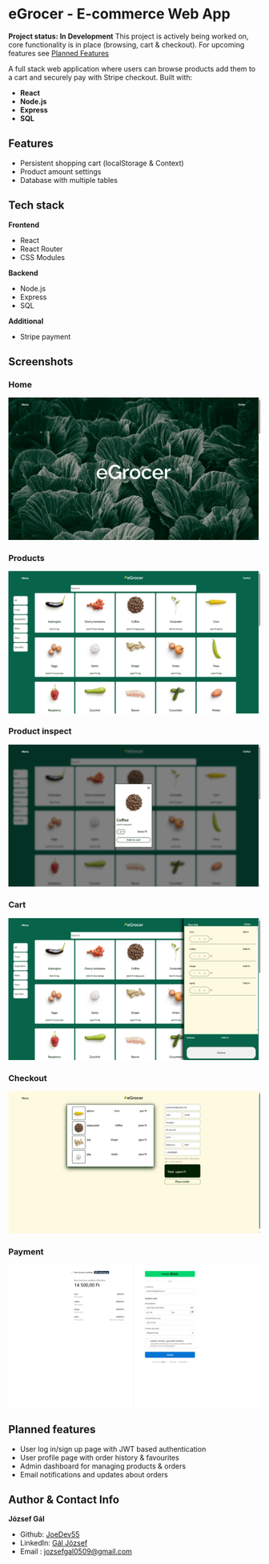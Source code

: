 # eGrocer - E-commerce Web App

**Project status: In Development**
This project is actively being worked on, core functionality is in place (browsing, cart & checkout). For upcoming features see [Planned Features](#planned-features)

A full stack web application where users can browse products add them to a cart and securely pay with Stripe checkout.
Built with:
- **React**
- **Node.js**
- **Express**
- **SQL**

## Features
- Persistent shopping cart (localStorage & Context)
- Product amount settings 
- Database with multiple tables

## Tech stack

**Frontend**
- React 
- React Router
- CSS Modules

**Backend**
- Node.js
- Express 
- SQL

**Additional**
- Stripe payment

## Screenshots

### Home
![Home](/screenshots/homepage.PNG)
### Products
![Products](/screenshots/products_page.PNG)
### Product inspect
![Products inspect](/screenshots/product_view.PNG)
### Cart
![Cart](/screenshots/cart_open.PNG)
### Checkout
![Checkout](/screenshots/checkout_page.PNG)
### Payment
![Payment](/screenshots/stripe_payment.PNG)


## Planned features
- User log in/sign up page with JWT based authentication
- User profile page with order history & favourites
- Admin dashboard for managing products & orders
- Email notifications and updates about orders

## Author & Contact Info
**József Gál**
- Github: [JoeDev55](https://github.com/JoeDev55)
- LinkedIn: [Gál József](www.linkedin.com/in/józsef-gál-a61653365)
- Email : jozsefgal0509@gmail.com
